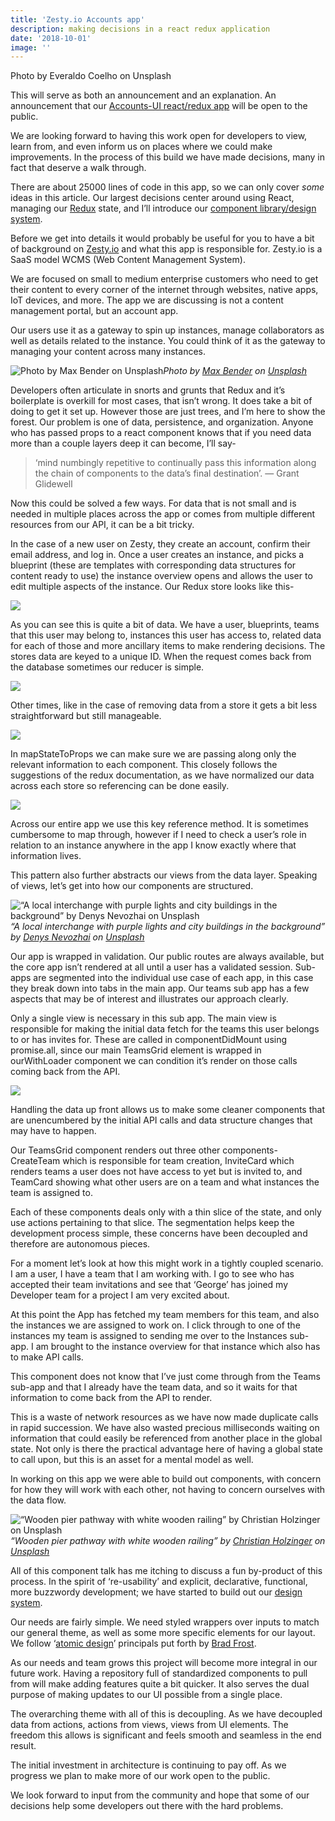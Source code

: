 ```yaml
---
title: 'Zesty.io Accounts app'
description: making decisions in a react redux application
date: '2018-10-01'
image: ''
---
```


Photo by Everaldo Coelho on Unsplash

This will serve as both an announcement and an explanation. An announcement that our [Accounts-UI react/redux app](https://github.com/zesty-io/accounts-ui) will be open to the public.

We are looking forward to having this work open for developers to view, learn from, and even inform us on places where we could make improvements. In the process of this build we have made decisions, many in fact that deserve a walk through.

There are about 25000 lines of code in this app, so we can only cover _some_ ideas in this article. Our largest decisions center around using React, managing our [Redux](https://github.com/reduxjs/react-redux) state, and I’ll introduce our [component library/design system](https://github.com/zesty-io/design-system).

Before we get into details it would probably be useful for you to have a bit of background on [Zesty.io](https://www.zesty.io) and what this app is responsible for. Zesty.io is a SaaS model WCMS (Web Content Management System).

We are focused on small to medium enterprise customers who need to get their content to every corner of the internet through websites, native apps, IoT devices, and more. The app we are discussing is not a content management portal, but an account app.

Our users use it as a gateway to spin up instances, manage collaborators as well as details related to the instance. You could think of it as the gateway to managing your content across many instances.

![Photo by [Max Bender](https://unsplash.com/@maxwbender?utm_source=medium&utm_medium=referral) on [Unsplash](https://unsplash.com?utm_source=medium&utm_medium=referral)](https://cdn-images-1.medium.com/max/8946/0*FlylgvkY2C7iTpAL)_Photo by [Max Bender](https://unsplash.com/@maxwbender?utm_source=medium&utm_medium=referral) on [Unsplash](https://unsplash.com?utm_source=medium&utm_medium=referral)_

Developers often articulate in snorts and grunts that Redux and it’s boilerplate is overkill for most cases, that isn’t wrong. It does take a bit of doing to get it set up. However those are just trees, and I’m here to show the forest. Our problem is one of data, persistence, and organization. Anyone who has passed props to a react component knows that if you need data more than a couple layers deep it can become, I’ll say-

> ‘mind numbingly repetitive to continually pass this information along the chain of components to the data’s final destination’. — Grant Glidewell

Now this could be solved a few ways. For data that is not small and is needed in multiple places across the app or comes from multiple different resources from our API, it can be a bit tricky.

In the case of a new user on Zesty, they create an account, confirm their email address, and log in. Once a user creates an instance, and picks a blueprint (these are templates with corresponding data structures for content ready to use) the instance overview opens and allows the user to edit multiple aspects of the instance. Our Redux store looks like this-

![](https://cdn-images-1.medium.com/max/2000/1*tVbF6WtI9SS-YJukVL5VLw.png)

As you can see this is quite a bit of data. We have a user, blueprints, teams that this user may belong to, instances this user has access to, related data for each of those and more ancillary items to make rendering decisions. The stores data are keyed to a unique ID. When the request comes back from the database sometimes our reducer is simple.

![](https://cdn-images-1.medium.com/max/2388/1*YOKKjtMsdVVtbVrjtPf1FQ.png)

Other times, like in the case of removing data from a store it gets a bit less straightforward but still manageable.

![](https://cdn-images-1.medium.com/max/2792/1*OTzVJ0BsoP930MsYJtTkJQ.png)

In mapStateToProps we can make sure we are passing along only the relevant information to each component. This closely follows the suggestions of the redux documentation, as we have normalized our data across each store so referencing can be done easily.

![](https://cdn-images-1.medium.com/max/2352/1*n3W_wn0aH9mWIveMAMQmGQ.png)

Across our entire app we use this key reference method. It is sometimes cumbersome to map through, however if I need to check a user’s role in relation to an instance anywhere in the app I know exactly where that information lives.

This pattern also further abstracts our views from the data layer. Speaking of views, let’s get into how our components are structured.

![“A local interchange with purple lights and city buildings in the background” by [Denys Nevozhai](https://unsplash.com/@dnevozhai?utm_source=medium&utm_medium=referral) on [Unsplash](https://unsplash.com?utm_source=medium&utm_medium=referral)](https://cdn-images-1.medium.com/max/10028/0*qRGGC-MKW43I5aFw)_“A local interchange with purple lights and city buildings in the background” by [Denys Nevozhai](https://unsplash.com/@dnevozhai?utm_source=medium&utm_medium=referral) on [Unsplash](https://unsplash.com?utm_source=medium&utm_medium=referral)_

Our app is wrapped in validation. Our public routes are always available, but the core app isn’t rendered at all until a user has a validated session. Sub-apps are segmented into the individual use case of each app, in this case they break down into tabs in the main app. Our teams sub app has a few aspects that may be of interest and illustrates our approach clearly.

Only a single view is necessary in this sub app. The main view is responsible for making the initial data fetch for the teams this user belongs to or has invites for. These are called in componentDidMount using promise.all, since our main TeamsGrid element is wrapped in ourWithLoader component we can condition it’s render on those calls coming back from the API.

![](https://cdn-images-1.medium.com/max/2048/1*agwfFGSHBtxaAx45qtiTNw.png)

Handling the data up front allows us to make some cleaner components that are unencumbered by the initial API calls and data structure changes that may have to happen.

Our TeamsGrid component renders out three other components- CreateTeam which is responsible for team creation, InviteCard which renders teams a user does not have access to yet but is invited to, and TeamCard showing what other users are on a team and what instances the team is assigned to.

Each of these components deals only with a thin slice of the state, and only use actions pertaining to that slice. The segmentation helps keep the development process simple, these concerns have been decoupled and therefore are autonomous pieces.

For a moment let’s look at how this might work in a tightly coupled scenario. I am a user, I have a team that I am working with. I go to see who has accepted their team invitations and see that ‘George’ has joined my Developer team for a project I am very excited about.

At this point the App has fetched my team members for this team, and also the instances we are assigned to work on. I click through to one of the instances my team is assigned to sending me over to the Instances sub-app. I am brought to the instance overview for that instance which also has to make API calls.

This component does not know that I’ve just come through from the Teams sub-app and that I already have the team data, and so it waits for that information to come back from the API to render.

This is a waste of network resources as we have now made duplicate calls in rapid succession. We have also wasted precious milliseconds waiting on information that could easily be referenced from another place in the global state. Not only is there the practical advantage here of having a global state to call upon, but this is an asset for a mental model as well.

In working on this app we were able to build out components, with concern for how they will work with each other, not having to concern ourselves with the data flow.

![“Wooden pier pathway with white wooden railing” by [Christian Holzinger](https://unsplash.com/@pixelatelier?utm_source=medium&utm_medium=referral) on [Unsplash](https://unsplash.com?utm_source=medium&utm_medium=referral)](https://cdn-images-1.medium.com/max/10944/0*sNGK8b2ai33O7Imw)_“Wooden pier pathway with white wooden railing” by [Christian Holzinger](https://unsplash.com/@pixelatelier?utm_source=medium&utm_medium=referral) on [Unsplash](https://unsplash.com?utm_source=medium&utm_medium=referral)_

All of this component talk has me itching to discuss a fun by-product of this process. In the spirit of ‘re-usability’ and explicit, declarative, functional, more buzzwordy development; we have started to build out our [design system](https://github.com/zesty-io/design-system).

Our needs are fairly simple. We need styled wrappers over inputs to match our general theme, as well as some more specific elements for our layout. We follow ‘[atomic design](http://bradfrost.com/blog/post/atomic-web-design/)’ principals put forth by [Brad Frost](http://bradfrost.com/).

As our needs and team grows this project will become more integral in our future work. Having a repository full of standardized components to pull from will make adding features quite a bit quicker. It also serves the dual purpose of making updates to our UI possible from a single place.

The overarching theme with all of this is decoupling. As we have decoupled data from actions, actions from views, views from UI elements. The freedom this allows is significant and feels smooth and seamless in the end result.

The initial investment in architecture is continuing to pay off. As we progress we plan to make more of our work open to the public.

We look forward to input from the community and hope that some of our decisions help some developers out there with the hard problems.
